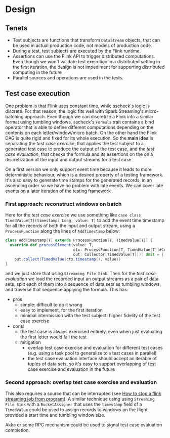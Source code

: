 # Design 

## Tenets

- Test subjects are functions that transform `DataStream` objects, that can 
be used in actual production code, not models of production code.
- During a test, test subjects are executed by the Flink runtime.
- Assertions can use the Flink API to trigger distributed computations. Even
though we won't validate test execution in a distributed setting in the first
iteration, the design is not impediment for supporting distributed computing 
in the future
- Parallel sources and operations are used in the tests.  
 
## Test case execution 

One problem is that Flink uses constant time, while sscheck's logic is discrete. For that
reason, the logic fits well with Spark Streaming's micro-batching approach. Even though we
can discretize a Flink into a similar format using tumbling windows, sscheck's `Formula`
trait contains a bind operator that is able to define different computations depending on
the contents on each letter/window/micro batch. On the other hand the Flink DAG is quite
rigid and fixed for its whole execution. 
So the **main idea** is separating the _test case exercise_, that applies the test subject 
to a generated test case to produce the output of the test case, and the _test case evaluation_,
that checks the formula and its assertions on the on a discretization of the input and output 
streams for a test case.

On a first version we only support event time because it leads to more deterministic behaviour,
which is a desired property of a testing framework. It's also easy to generate time stamps for 
the generated records, in an ascending order so we have no problem with late events. We can 
cover late events on a later iteration of the testing framework 

### First approach: reconstruct windows on batch 

Here for the _test case exercise_ we use something like `case class TimedValue[T](timestamp: Long, value: T)`
to add the event time timestamp for all the records of both the input and output stream, using a 
`ProcessFunction` along the lines of `AddTimestamp` below:

```scala
class AddTimestamp[T] extends ProcessFunction[T, TimedValue[T]] {
  override def processElement(value: T, 
                              ctx: ProcessFunction[T, TimedValue[T]]#Context,
                              out: Collector[TimedValue[T]]): Unit = {
    out.collect(TimedValue(ctx.timestamp(), value))
}
```

and we just store that using `Streaming File Sink`. Then for the _test case evaluation_ we load the recorded input an
output streams as a pair of data sets, split each of them into a sequence of data sets as tumbling windows, and 
traverse that sequence applying the formula. This has: 

- pros
    - simple: difficult to do it wrong
    - easy to implement, for the first iteration 
    - minimal intermission with the test subject: higher fidelity of the test case exercise
- cons: 
    - the test case is always exercised entirely, even when just evaluating the first letter
    would fail the test
    - mitigation
        - overlap test case exercise and evaluation for different test cases (e.g. using a task 
        pool to generalize to `n` test cases in parallel)
        - the test case evaluation interface should accept an iterable of tuples of data sets,
        so it's easy to support overlapping of test case exercise and evaluation in the future 

### Second approach: overlap test case exercise and evaluation

This also requires a source that can be interrupted (see [How to stop a flink streaming job from program](https://stackoverflow.com/questions/44441153/how-to-stop-a-flink-streaming-job-from-program)).
A similar technique using using `Streaming File Sink` with a `BucketAssigner` that uses the `timestamp`
field of a `TimedValue` could be used to assign records to windows on the flight, provided a start time
and tumbling window size.

Akka or some RPC mechanism could be used to signal test case evaluation completion.  

